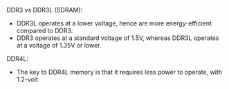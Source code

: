DDR3 vs DDR3L (SDRAM):
- DDR3L operates at a lower voltage, hence are more energy-efficient compared to DDR3. 
- DDR3 operates at a standard voltage of 1.5V, whereas DDR3L operates at a voltage of 1.35V or lower.

DDR4L: 
- The key to DDR4L memory is that it requires less power to operate, with 1.2-volt 

